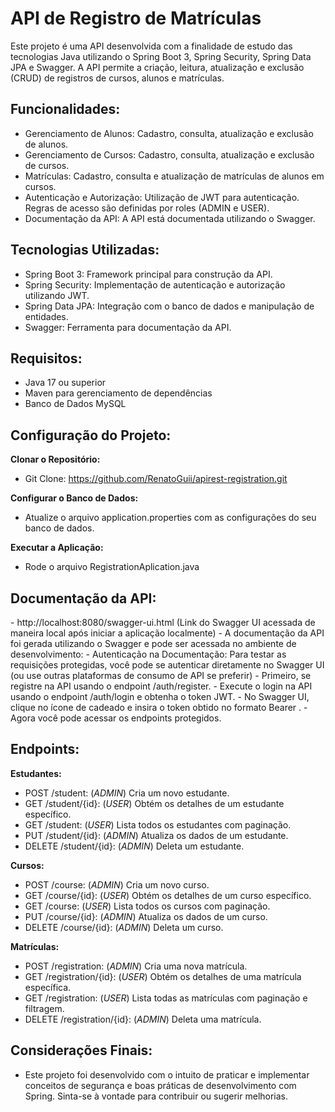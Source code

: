 <h1>API de Registro de Matrículas</h1>

Este projeto é uma API desenvolvida com a finalidade de estudo das tecnologias Java utilizando o Spring Boot 3, Spring Security, Spring Data JPA e Swagger. A API permite a criação, leitura, atualização e exclusão (CRUD) de registros de cursos, alunos e matrículas.

<h2>Funcionalidades:</h2>

- Gerenciamento de Alunos: Cadastro, consulta, atualização e exclusão de alunos.
- Gerenciamento de Cursos: Cadastro, consulta, atualização e exclusão de cursos.
- Matrículas: Cadastro, consulta e atualização de matrículas de alunos em cursos.
- Autenticação e Autorização: Utilização de JWT para autenticação. Regras de acesso são definidas por roles (ADMIN e USER).
- Documentação da API: A API está documentada utilizando o Swagger.

<h2>Tecnologias Utilizadas:</h2>

- Spring Boot 3: Framework principal para construção da API.
- Spring Security: Implementação de autenticação e autorização utilizando JWT.
- Spring Data JPA: Integração com o banco de dados e manipulação de entidades.
- Swagger: Ferramenta para documentação da API.

<h2>Requisitos:</h2>

- Java 17 ou superior
- Maven para gerenciamento de dependências
- Banco de Dados MySQL 

<h2>Configuração do Projeto:</h2>

**Clonar o Repositório:**

- Git Clone: https://github.com/RenatoGuii/apirest-registration.git

**Configurar o Banco de Dados:**
- Atualize o arquivo application.properties com as configurações do seu banco de dados.

**Executar a Aplicação:**
- Rode o arquivo RegistrationAplication.java

<h2>Documentação da API:</h2>
- http://localhost:8080/swagger-ui.html (Link do Swagger UI acessada de maneira local após iniciar a aplicação localmente)
- A documentação da API foi gerada utilizando o Swagger e pode ser acessada no ambiente de desenvolvimento:
- Autenticação na Documentação: Para testar as requisições protegidas, você pode se autenticar diretamente no Swagger UI (ou use outras plataformas de consumo de API se preferir)
- Primeiro, se registre na API usando o endpoint /auth/register.
- Execute o login na API usando o endpoint /auth/login e obtenha o token JWT.
- No Swagger UI, clique no ícone de cadeado e insira o token obtido no formato Bearer <seu-token>.
- Agora você pode acessar os endpoints protegidos.

<h2>Endpoints:</h2>

**Estudantes:**

- POST /student: (_ADMIN_) Cria um novo estudante.
- GET /student/{id}: (_USER_) Obtém os detalhes de um estudante específico.
- GET /student: (_USER_) Lista todos os estudantes com paginação.
- PUT /student/{id}: (_ADMIN_) Atualiza os dados de um estudante.
- DELETE /student/{id}: (_ADMIN_) Deleta um estudante.

**Cursos:**

- POST /course: (_ADMIN_) Cria um novo curso.
- GET /course/{id}: (_USER_) Obtém os detalhes de um curso específico.
- GET /course: (_USER_) Lista todos os cursos com paginação.
- PUT /course/{id}: (_ADMIN_) Atualiza os dados de um curso.
- DELETE /course/{id}: (_ADMIN_) Deleta um curso.

**Matrículas:**

- POST /registration: (_ADMIN_) Cria uma nova matrícula.
- GET /registration/{id}: (_USER_) Obtém os detalhes de uma matrícula específica.
- GET /registration: (_USER_) Lista todas as matrículas com paginação e filtragem.
- DELETE /registration/{id}: (_ADMIN_) Deleta uma matrícula.

<h2>Considerações Finais:</h2>

- Este projeto foi desenvolvido com o intuito de praticar e implementar conceitos de segurança e boas práticas de desenvolvimento com Spring. Sinta-se à vontade para contribuir ou sugerir melhorias.
